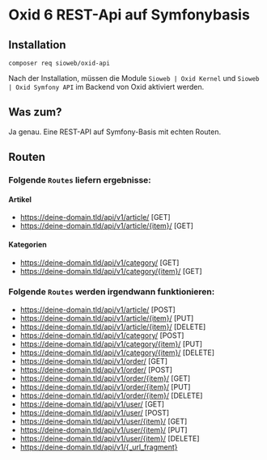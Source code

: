 # Oxid 6 REST-Api auf Symfonybasis

## Installation

```
composer req sioweb/oxid-api
```

Nach der Installation, müssen die Module `Sioweb | Oxid Kernel` und `Sioweb | Oxid Symfony API` im Backend von Oxid aktiviert werden.

## Was zum?

Ja genau. Eine REST-API auf Symfony-Basis mit echten Routen.

## Routen

### Folgende `Routes` liefern ergebnisse:

#### Artikel

- https://deine-domain.tld/api/v1/article/ [GET]
- https://deine-domain.tld/api/v1/article/{item}/ [GET]

#### Kategorien

- https://deine-domain.tld/api/v1/category/ [GET]
- https://deine-domain.tld/api/v1/category/{item}/ [GET]

### Folgende `Routes` werden irgendwann funktionieren:

- https://deine-domain.tld/api/v1/article/ [POST]
- https://deine-domain.tld/api/v1/article/{item}/ [PUT]
- https://deine-domain.tld/api/v1/article/{item}/ [DELETE]
- https://deine-domain.tld/api/v1/category/ [POST]
- https://deine-domain.tld/api/v1/category/{item}/ [PUT]
- https://deine-domain.tld/api/v1/category/{item}/ [DELETE]
- https://deine-domain.tld/api/v1/order/ [GET]
- https://deine-domain.tld/api/v1/order/ [POST]
- https://deine-domain.tld/api/v1/order/{item}/ [GET]
- https://deine-domain.tld/api/v1/order/{item}/ [PUT]
- https://deine-domain.tld/api/v1/order/{item}/ [DELETE]
- https://deine-domain.tld/api/v1/user/ [GET]
- https://deine-domain.tld/api/v1/user/ [POST]
- https://deine-domain.tld/api/v1/user/{item}/ [GET]
- https://deine-domain.tld/api/v1/user/{item}/ [PUT]
- https://deine-domain.tld/api/v1/user/{item}/ [DELETE]
- https://deine-domain.tld/api/v1/{_url_fragment}
